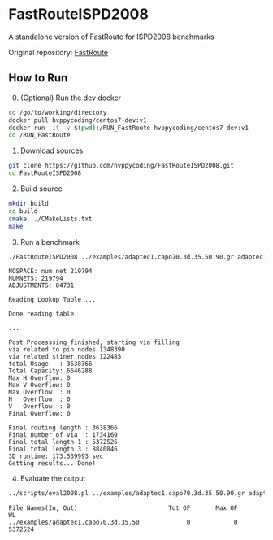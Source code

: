 # FastRouteISPD2008
A standalone version of FastRoute for ISPD2008 benchmarks

Original repository: [FastRoute](https://github.com/The-OpenROAD-Project-Attic/FastRoute)

## How to Run

0. (Optional) Run the dev docker
```bash
cd /go/to/working/directory
docker pull hvppycoding/centos7-dev:v1
docker run -it -v $(pwd):/RUN_FastRoute hvppycoding/centos7-dev:v1
cd /RUN_FastRoute
```

1. Download sources
```bash
git clone https://github.com/hvppycoding/FastRouteISPD2008.git
cd FastRouteISPD2008
```

2. Build source
```bash
mkdir build
cd build
cmake ../CMakeLists.txt
make
```

3. Run a benchmark
```bash
./FastRouteISPD2008 ../examples/adaptec1.capo70.3d.35.50.90.gr adaptec1.out
```

```text
NOSPACE: num net 219794
NUMNETS: 219794
ADJUSTMENTS: 84731

Reading Lookup Table ...

Done reading table

...

Post Processsing finished, starting via filling
via related to pin nodes 1348390
via related stiner nodes 122485
total Usage   : 3638366
Total Capacity: 6646288
Max H Overflow: 0
Max V Overflow: 0
Max Overflow  : 0
H   Overflow  : 0
V   Overflow  : 0
Final Overflow: 0

Final routing length : 3638366
Final number of via  : 1734160
Final total length 1 : 5372526
Final total length 3 : 8840846
3D runtime: 173.539993 sec
Getting results... Done!
```

4. Evaluate the output
```bash
../scripts/eval2008.pl ../examples/adaptec1.capo70.3d.35.50.90.gr adaptec1.out
```

```text
File Names(In, Out)                         Tot OF       Max OF             WL
../examples/adaptec1.capo70.3d.35.50             0            0        5372524
```
